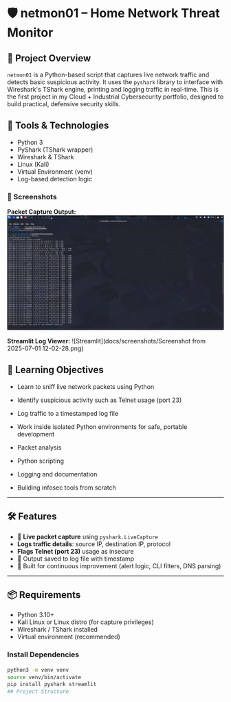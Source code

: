 # 🛡️ netmon01 – Home Network Threat Monitor

## 📘 Project Overview
`netmon01` is a Python-based script that captures live network traffic and detects basic suspicious activity. It uses the `pyshark` library to interface with Wireshark's TShark engine, printing and logging traffic in real-time. This is the first project in my Cloud + Industrial Cybersecurity portfolio, designed to build practical, defensive security skills.

## 🔧 Tools & Technologies
- Python 3
- PyShark (TShark wrapper)
- Wireshark & TShark
- Linux (Kali)
- Virtual Environment (venv)
- Log-based detection logic

### 📸 Screenshots

**Packet Capture Output:**
![Terminal](docs/screenshots/netmon01_capture.png)

**Streamlit Log Viewer:**
![Streamlit](docs/screenshots/Screenshot from 2025-07-01 12-02-28.png)

## 🎯 Learning Objectives
- Learn to sniff live network packets using Python
- Identify suspicious activity such as Telnet usage (port 23)
- Log traffic to a timestamped log file
- Work inside isolated Python environments for safe, portable development

- Packet analysis  
- Python scripting  
- Logging and documentation  
- Building infosec tools from scratch

---

## 🛠️ Features

- 📡 **Live packet capture** using `pyshark.LiveCapture`
- **Logs traffic details**: source IP, destination IP, protocol
- **Flags Telnet (port 23)** usage as insecure
- 🧾 Output saved to log file with timestamp
- 🔄 Built for continuous improvement (alert logic, CLI filters, DNS parsing)

---

## 📦 Requirements

- Python 3.10+
- Kali Linux or Linux distro (for capture privileges)
- Wireshark / TShark installed
- Virtual environment (recommended)

### Install Dependencies

```bash
python3 -m venv venv
source venv/bin/activate
pip install pyshark streamlit
## Project Structure
